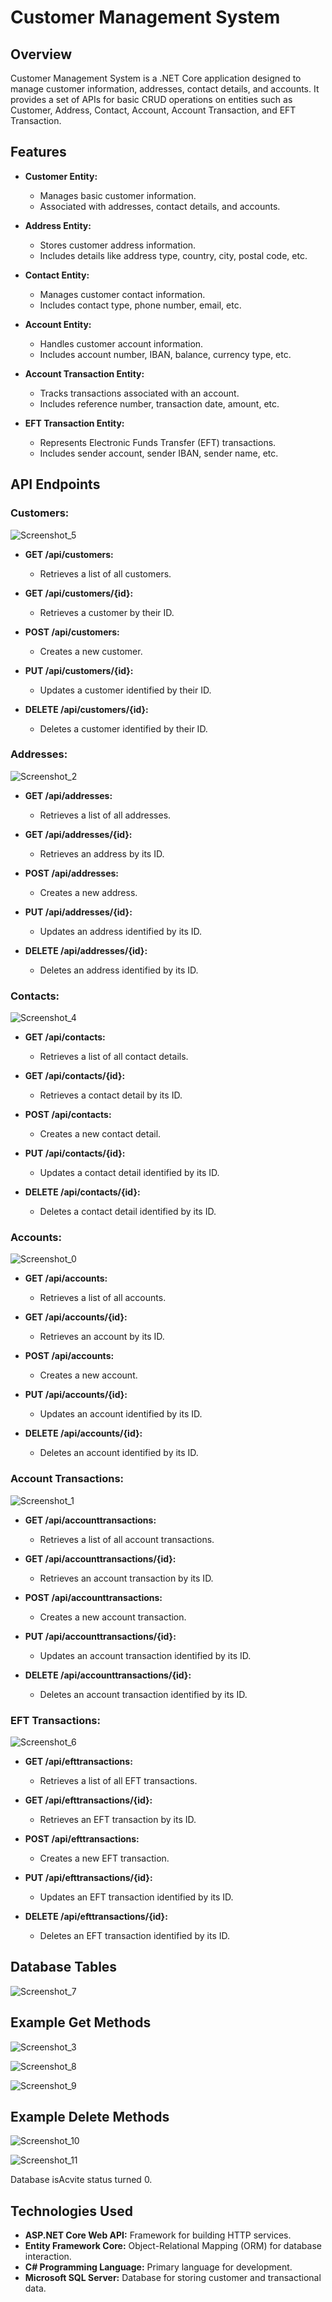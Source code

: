 # Customer Management System

## Overview

Customer Management System is a .NET Core application designed to manage customer information, addresses, contact details, and accounts. It provides a set of APIs for basic CRUD operations on entities such as Customer, Address, Contact, Account, Account Transaction, and EFT Transaction.

## Features

- **Customer Entity:**
  - Manages basic customer information.
  - Associated with addresses, contact details, and accounts.

- **Address Entity:**
  - Stores customer address information.
  - Includes details like address type, country, city, postal code, etc.

- **Contact Entity:**
  - Manages customer contact information.
  - Includes contact type, phone number, email, etc.

- **Account Entity:**
  - Handles customer account information.
  - Includes account number, IBAN, balance, currency type, etc.

- **Account Transaction Entity:**
  - Tracks transactions associated with an account.
  - Includes reference number, transaction date, amount, etc.

- **EFT Transaction Entity:**
  - Represents Electronic Funds Transfer (EFT) transactions.
  - Includes sender account, sender IBAN, sender name, etc.


## API Endpoints

### Customers:

![Screenshot_5](https://github.com/300-Akbank-Net-Bootcamp/aw-2-muhammet-enes-aksoy/assets/97848966/c0decd91-af0c-453c-aff1-9e5f4de9a821)

- **GET /api/customers:**
  - Retrieves a list of all customers.

- **GET /api/customers/{id}:**
  - Retrieves a customer by their ID.

- **POST /api/customers:**
  - Creates a new customer.

- **PUT /api/customers/{id}:**
  - Updates a customer identified by their ID.

- **DELETE /api/customers/{id}:**
  - Deletes a customer identified by their ID.

### Addresses:

![Screenshot_2](https://github.com/300-Akbank-Net-Bootcamp/aw-2-muhammet-enes-aksoy/assets/97848966/439e83f3-7909-4a8c-a8ce-ed6b253db3ab)

- **GET /api/addresses:**
  - Retrieves a list of all addresses.

- **GET /api/addresses/{id}:**
  - Retrieves an address by its ID.

- **POST /api/addresses:**
  - Creates a new address.

- **PUT /api/addresses/{id}:**
  - Updates an address identified by its ID.

- **DELETE /api/addresses/{id}:**
  - Deletes an address identified by its ID.

### Contacts:

![Screenshot_4](https://github.com/300-Akbank-Net-Bootcamp/aw-2-muhammet-enes-aksoy/assets/97848966/05314eca-76b7-4dc9-aef7-f31ae5522f6e)

- **GET /api/contacts:**
  - Retrieves a list of all contact details.

- **GET /api/contacts/{id}:**
  - Retrieves a contact detail by its ID.

- **POST /api/contacts:**
  - Creates a new contact detail.

- **PUT /api/contacts/{id}:**
  - Updates a contact detail identified by its ID.

- **DELETE /api/contacts/{id}:**
  - Deletes a contact detail identified by its ID.

### Accounts:

![Screenshot_0](https://github.com/300-Akbank-Net-Bootcamp/aw-2-muhammet-enes-aksoy/assets/97848966/650a3533-3f7a-4af3-9e59-90cc3e35b2bb)

- **GET /api/accounts:**
  - Retrieves a list of all accounts.

- **GET /api/accounts/{id}:**
  - Retrieves an account by its ID.

- **POST /api/accounts:**
  - Creates a new account.

- **PUT /api/accounts/{id}:**
  - Updates an account identified by its ID.

- **DELETE /api/accounts/{id}:**
  - Deletes an account identified by its ID.

### Account Transactions:

![Screenshot_1](https://github.com/300-Akbank-Net-Bootcamp/aw-2-muhammet-enes-aksoy/assets/97848966/85d1e2f5-e7b9-4e0b-bf4a-411f928019c4)

- **GET /api/accounttransactions:**
  - Retrieves a list of all account transactions.

- **GET /api/accounttransactions/{id}:**
  - Retrieves an account transaction by its ID.

- **POST /api/accounttransactions:**
  - Creates a new account transaction.

- **PUT /api/accounttransactions/{id}:**
  - Updates an account transaction identified by its ID.

- **DELETE /api/accounttransactions/{id}:**
  - Deletes an account transaction identified by its ID.

### EFT Transactions:

![Screenshot_6](https://github.com/300-Akbank-Net-Bootcamp/aw-2-muhammet-enes-aksoy/assets/97848966/8e77e62b-44ca-4273-961e-784e8436c527)


- **GET /api/efttransactions:**
  - Retrieves a list of all EFT transactions.

- **GET /api/efttransactions/{id}:**
  - Retrieves an EFT transaction by its ID.

- **POST /api/efttransactions:**
  - Creates a new EFT transaction.

- **PUT /api/efttransactions/{id}:**
  - Updates an EFT transaction identified by its ID.

- **DELETE /api/efttransactions/{id}:**
  - Deletes an EFT transaction identified by its ID.

## Database Tables

![Screenshot_7](https://github.com/300-Akbank-Net-Bootcamp/aw-2-muhammet-enes-aksoy/assets/97848966/5ae29129-d31c-40d6-a4c7-5ec9d3ec1c69)

## Example Get Methods

![Screenshot_3](https://github.com/300-Akbank-Net-Bootcamp/aw-2-muhammet-enes-aksoy/assets/97848966/f0adf403-70a4-43b6-8f39-1b283b8630cd)

![Screenshot_8](https://github.com/300-Akbank-Net-Bootcamp/aw-2-muhammet-enes-aksoy/assets/97848966/11a1647a-5bed-45db-9303-2645d25fcd72)

![Screenshot_9](https://github.com/300-Akbank-Net-Bootcamp/aw-2-muhammet-enes-aksoy/assets/97848966/90063888-1b14-4105-8cc6-132b4bb9475b)


## Example Delete Methods

![Screenshot_10](https://github.com/300-Akbank-Net-Bootcamp/aw-2-muhammet-enes-aksoy/assets/97848966/6b856e21-3083-4456-86bc-2e9f4325dfaa)

![Screenshot_11](https://github.com/300-Akbank-Net-Bootcamp/aw-2-muhammet-enes-aksoy/assets/97848966/5c9b2f90-4396-4b14-9d8d-fe4b5bf72435)

Database isAcvite status turned 0.

## Technologies Used

- **ASP.NET Core Web API:** Framework for building HTTP services.
- **Entity Framework Core:** Object-Relational Mapping (ORM) for database interaction.
- **C# Programming Language:** Primary language for development.
- **Microsoft SQL Server:** Database for storing customer and transactional data.



